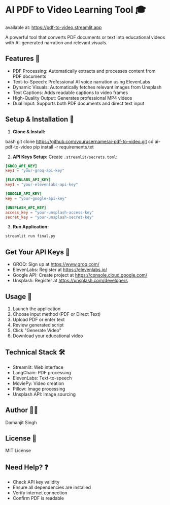 # AI PDF to Video Learning Tool 🎓
available at: https://pdf-to-video.streamlit.app

A powerful tool that converts PDF documents or text into educational videos with AI-generated narration and relevant visuals.

## Features 🌟
- PDF Processing: Automatically extracts and processes content from PDF documents
- Text-to-Speech: Professional AI voice narration using ElevenLabs
- Dynamic Visuals: Automatically fetches relevant images from Unsplash
- Text Captions: Adds readable captions to video frames
- High-Quality Output: Generates professional MP4 videos
- Dual Input: Supports both PDF documents and direct text input

## Setup & Installation 🚀

1. **Clone & Install:**

bash
git clone https://github.com/yourusername/ai-pdf-to-video.git
cd ai-pdf-to-video
pip install -r requirements.txt

2. **API Keys Setup:**
Create `.streamlit/secrets.toml`:

```toml
[GROQ_API_KEY]
key1 = "your-groq-api-key"

[ELEVENLABS_API_KEY]
key1 = "your-elevenlabs-api-key"

[GOOGLE_API_KEY]
key = "your-google-api-key"

[UNSPLASH_API_KEY]
access_key = "your-unsplash-access-key"
secret_key = "your-unsplash-secret-key"
```

3. **Run Application:**
```bash
streamlit run final.py
```


## Get Your API Keys 🔑
- GROQ: Sign up at https://www.groq.com/
- ElevenLabs: Register at https://elevenlabs.io/
- Google API: Create project at https://console.cloud.google.com/
- Unsplash: Register at https://unsplash.com/developers

## Usage 📝
1. Launch the application
2. Choose input method (PDF or Direct Text)
3. Upload PDF or enter text
4. Review generated script
5. Click "Generate Video"
6. Download your educational video

## Technical Stack 🛠️
- Streamlit: Web interface
- LangChain: PDF processing
- ElevenLabs: Text-to-speech
- MoviePy: Video creation
- Pillow: Image processing
- Unsplash API: Image sourcing

## Author 👨‍💻
Damanjit Singh

## License 📄
MIT License

## Need Help? ❓
- Check API key validity
- Ensure all dependencies are installed
- Verify internet connection
- Confirm PDF is readable

